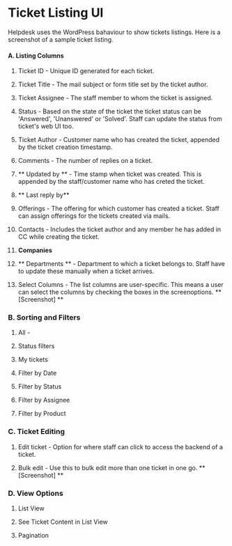 # Ticket Listing UI

Helpdesk uses the WordPress bahaviour to show tickets listings.
Here is a screenshot of a sample ticket listing.

#### A. Listing Columns

1. Ticket ID - Unique ID generated for each ticket.

2. Ticket Title -  The mail subject or form title set by the ticket author.

3. Ticket Assignee - The staff member to whom the ticket is assigned.

4. Status -  Based on the state of the ticket the ticket status can be 'Answered', 'Unanswered' or 'Solved'. Staff can update the status from ticket's web UI too.

5. Ticket Author - Customer name who has created the ticket, appended by the ticket creation timestamp.

6. Comments - The number of replies on a ticket.

7. ** Updated by ** -  Time stamp when ticket was created. This is appended by the staff/customer name who has creted the ticket.

8. ** Last reply by**

9. Offerings -  The offering for which customer has created a ticket. Staff can assign offerings for the tickets created via mails.

10. Contacts - Includes the ticket author and any member he has added in CC while creating the ticket.

11. **Companies**

12. ** Departments ** - Department to which a ticket belongs to. Staff have to update these manually when a ticket arrives.

13. Select Columns - The list columns are user-specific. This means a user can select the columns by  checking the boxes in the screenoptions. ** [Screenshot] **

### B. Sorting and Filters
1. All - 

2. Status filters

3. My tickets

4. Filter by Date

5. Filter by Status

6. Filter by Assignee

7. Filter by Product

### C. Ticket Editing
1. Edit ticket - Option for where staff can click to access the backend of a ticket.

2. Bulk edit - Use this to bulk edit more than one ticket in one go. ** [Screenshot] **

### D. View Options

1. List View

2. See Ticket Content in List View

3. Pagination

